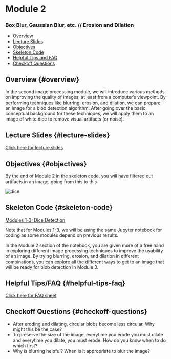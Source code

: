 # Module 2
### Box Blur, Gaussian Blur, etc. // Erosion and Dilation

- [Overview](#overview)
- [Lecture Slides](#lecture-slides)
- [Objectives](#objectives)
- [Skeleton Code](#skeleton-code)
- [Helpful Tips and FAQ](#helpful-tips-faq)
- [Checkoff Questions](#checkoff-questions)


## Overview {#overview}

In the second image processing module, we will introduce various methods on improving the quality of images, at least from a computer’s viewpoint. By performing techniques like blurring, erosion, and dilation, we can prepare an image for a blob detection algorithm. After going over the basic conceptual background for these techniques, we will apply them to an image of white dice to remove visual artifacts (or noise).


## Lecture Slides {#lecture-slides}

[Click here for lecture slides](https://docs.google.com/presentation/d/16VabwJj7FgEXsF_ooGWiYEC7AshbvK_XKuDeHOT2990/edit?usp=drive_link)



## Objectives {#objectives}

By the end of Module 2 in the skeleton code, you will have filtered out artifacts in an image, going from this to this				

![dice](images/image2.png)


## Skeleton Code {#skeleton-code}

[Modules 1-3: Dice Detection](https://colab.research.google.com/drive/1enqrfz7Y4wEG6Qgae1qbllJe3fynSznn?usp=sharing)

Note that for Modules 1-3, we will be using the same Jupyter notebook for coding as some modules depend on previous results.

In the Module 2 section of the notebook, you are given more of a free hand in exploring different image processing techniques to improve the usability of an image. By trying blurring, erosion, and dilation in different combinations, you can explore all the different ways to get to an image that will be ready for blob detection in Module 3.


## Helpful Tips/FAQ {#helpful-tips-faq}

[Click here for FAQ sheet](https://docs.google.com/document/u/0/d/1lUnK5WOirf125nsWOR8H8y9OeY6WMU5Oy9NtQBtFl_8/edit)


## Checkoff Questions {#checkoff-questions}



* After eroding and dilating, circular blobs become less circular. Why might this be the case?
* To preserve the size of the image, everytime you erode you must dilate and everytime you dilate, you must erode. How do you know when to do which first?
* Why is blurring helpful? When is it appropriate to blur the image?